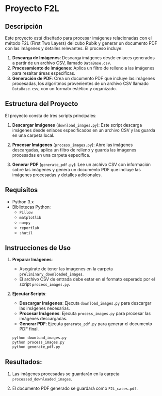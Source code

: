 # Proyecto F2L

## Descripción

Este proyecto está diseñado para procesar imágenes relacionadas con el método F2L (First Two Layers) del cubo Rubik y generar un documento PDF con las imágenes y detalles relevantes. El proceso incluye:

1. **Descarga de Imágenes**: Descarga imágenes desde enlaces generados a partir de un archivo CSV, llamado `DataBase.csv`.
2. **Procesamiento de Imágenes**: Aplica un filtro de relleno a las imágenes para resaltar áreas específicas.
3. **Generación de PDF**: Crea un documento PDF que incluye las imágenes procesadas, los algoritmos provenientes de un archivo CSV llamado `DataBase.csv`, con un formato estético y organizado.

## Estructura del Proyecto

El proyecto consta de tres scripts principales:

1. **Descargar Imágenes** (`download_images.py`): Este script descarga imágenes desde enlaces especificados en un archivo CSV y las guarda en una carpeta local.

2. **Procesar Imágenes** (`process_images.py`): Abre las imágenes descargadas, aplica un filtro de relleno y guarda las imágenes procesadas en una carpeta específica.

3. **Generar PDF** (`generate_pdf.py`): Lee un archivo CSV con información sobre las imágenes y genera un documento PDF que incluye las imágenes procesadas y detalles adicionales.

## Requisitos

- Python 3.x
- Bibliotecas Python:
  - `Pillow`
  - `matplotlib`
  - `numpy`
  - `reportlab`
  - `shutil`

## Instrucciones de Uso

1. **Preparar Imágenes**:
   - Asegúrate de tener las imágenes en la carpeta `preliminary_downloaded_images`.
   - El archivo CSV de entrada debe estar en el formato esperado por el script `process_images.py`.

2. **Ejecutar Scripts**:
   - **Descargar Imágenes**: Ejecuta `download_images.py` para descargar las imágenes necesarias.
   - **Procesar Imágenes**: Ejecuta `process_images.py` para procesar las imágenes descargadas.
   - **Generar PDF**: Ejecuta `generate_pdf.py` para generar el documento PDF final.

   ```bash
   python download_images.py
   python process_images.py
   python generate_pdf.py

## Resultados:

1. Las imágenes procesadas se guardarán en la carpeta `processed_downloaded_images`.

2. El documento PDF generado se guardará como `F2L_cases.pdf`.

